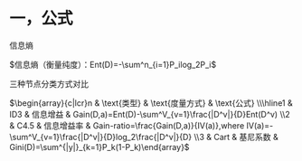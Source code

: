 # 一，公式

信息熵

$信息熵（衡量纯度）：Ent(D)=-\sum^n_{i=1}P_ilog_2P_i$

三种节点分类方式对比

$\begin{array}{c|lcr}n & \text{类型} & \text{度量方式} & \text{公式} \\\hline1 & ID3 & 信息增益 &  Gain(D,a)=Ent(D)-\sum^V_{v=1}\frac{|D^v|}{D}Ent(D^v) \\2 & C4.5 & 信息增益率 & Gain-ratio=\frac{Gain(D,a)}{IV(a)},where IV(a)=-\sum^V_{v=1}\frac{|D^v|}{D}log_2\frac{|D^v|}{D} \\3 & Cart & 基尼系数 & Gini(D)=\sum^{|y|}_{k=1}P_k(1-P_k)\end{array}$
